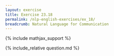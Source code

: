 ```yaml
---
layout: exercise
title: Exercise 23.18
permalink: /nlp-english-exercises/ex_18/
breadcrumb: Natural Language for Communication
---
```


{% include mathjax_support %}

<div><i class="arrow-up loader" data-chapter="nlp-english-exercises" data-exercise="ex_18" data-rating="0"></i></div>
{% include_relative question.md %}
